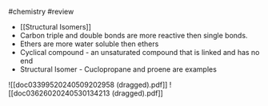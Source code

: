 #chemistry #review 
- [[Structural Isomers]]
- Carbon triple and double bonds are more reactive then single bonds.
- Ethers are more water soluble then ethers
- Cyclical compound - an unsaturated compound that is linked and has no end
- Structural Isomer - Cuclopropane and proene are examples

![[doc03399520240509202958 (dragged).pdf]]
![[doc03626020240530134213 (dragged).pdf]]